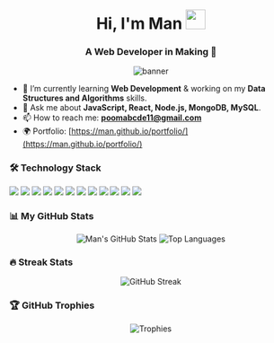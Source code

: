 <h1 align="center">Hi, I'm Man <img src="https://media.giphy.com/media/hvRJCLFzcasrR4ia7z/giphy.gif" width="35"></h1>
<h3 align="center">A Web Developer in Making 🚀</h3>

<p align="center">
  <img src="https://dev-to-uploads.s3.amazonaws.com/uploads/articles/3c4x98o32sb06exeefdp.png" alt="banner" />
</p>

- 🌱 I’m currently learning **Web Development** & working on my **Data Structures and Algorithms** skills.
- 💬 Ask me about **JavaScript, React, Node.js, MongoDB, MySQL**.
- 📫 How to reach me: **poomabcde11@gmail.com**
- 🌍 Portfolio: [https://man.github.io/portfolio/](https://man.github.io/portfolio/)

### 🛠️ Technology Stack
<p>
  <img src="https://img.shields.io/badge/C-00599C?style=for-the-badge&logo=c&logoColor=white"/>
  <img src="https://img.shields.io/badge/Java-007396?style=for-the-badge&logo=java&logoColor=white"/>
  <img src="https://img.shields.io/badge/C%23-239120?style=for-the-badge&logo=c-sharp&logoColor=white"/>
  <img src="https://img.shields.io/badge/HTML5-E34F26?style=for-the-badge&logo=html5&logoColor=white"/>
  <img src="https://img.shields.io/badge/CSS3-1572B6?style=for-the-badge&logo=css3&logoColor=white"/>
  <img src="https://img.shields.io/badge/Bootstrap-563D7C?style=for-the-badge&logo=bootstrap&logoColor=white"/>
  <img src="https://img.shields.io/badge/JavaScript-F7DF1E?style=for-the-badge&logo=javascript&logoColor=black"/>
  <img src="https://img.shields.io/badge/Node.js-339933?style=for-the-badge&logo=nodedotjs&logoColor=white"/>
  <img src="https://img.shields.io/badge/React-61DAFB?style=for-the-badge&logo=react&logoColor=black"/>
  <img src="https://img.shields.io/badge/MongoDB-47A248?style=for-the-badge&logo=mongodb&logoColor=white"/>
  <img src="https://img.shields.io/badge/MySQL-4479A1?style=for-the-badge&logo=mysql&logoColor=white"/>
  <img src="https://img.shields.io/badge/GitHub-100000?style=for-the-badge&logo=github&logoColor=white"/>
</p>

### 📊 My GitHub Stats
<p align="center">
  <img src="https://github-readme-stats.vercel.app/api?username=man&show_icons=true&theme=radical" alt="Man's GitHub Stats"/>
  <img src="https://github-readme-stats.vercel.app/api/top-langs/?username=man&layout=compact&theme=radical" alt="Top Languages"/>
</p>

### 🔥 Streak Stats
<p align="center">
  <img src="https://github-readme-streak-stats.herokuapp.com/?user=man&theme=radical" alt="GitHub Streak"/>
</p>

### 🏆 GitHub Trophies
<p align="center">
  <img src="https://github-profile-trophy.vercel.app/?username=man&theme=radical" alt="Trophies"/>
</p>
